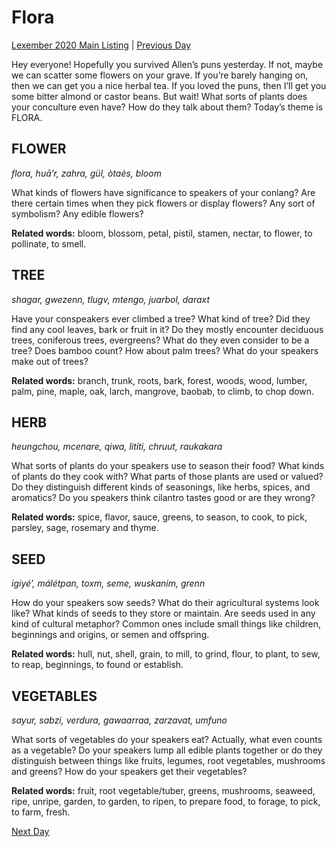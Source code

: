 # Flora
[Lexember 2020 Main Listing](../../toc_lex20) | [Previous Day](02)

Hey everyone! Hopefully you survived Allen’s puns yesterday. If not, maybe we can scatter some flowers on your grave. If you’re barely hanging on, then we can get you a nice herbal tea. If you loved the puns, then I’ll get you some bitter almond or castor beans. But wait! What sorts of plants does your conculture even have? How do they talk about them? Today’s theme is FLORA.

## FLOWER

_flora, huā’r, zahra, gül, òtaès, bloom_

What kinds of flowers have significance to speakers of your conlang? Are there certain times when they pick flowers or display flowers? Any sort of symbolism? Any edible flowers?

**Related words:** bloom, blossom, petal, pistil, stamen, nectar, to flower, to pollinate, to smell.

## TREE

_shagar, gwezenn, tlugv, mtengo, juarbol, daraxt_

Have your conspeakers ever climbed a tree? What kind of tree? Did they find any cool leaves, bark or fruit in it? Do they mostly encounter deciduous trees, coniferous trees, evergreens? What do they even consider to be a tree? Does bamboo count? How about palm trees? What do your speakers make out of trees?

**Related words:** branch, trunk, roots, bark, forest, woods, wood, lumber, palm, pine, maple, oak, larch, mangrove, baobab, to climb, to chop down.

## HERB

_heungchou, mcenare, qiwa, litíti, chruut, raukakara_

What sorts of plants do your speakers use to season their food? What kinds of plants do they cook with? What parts of those plants are used or valued? Do they distinguish different kinds of seasonings, like herbs, spices, and aromatics? Do you speakers think cilantro tastes good or are they wrong?

**Related words:** spice, flavor, sauce, greens, to season, to cook, to pick, parsley, sage, rosemary and thyme.

## SEED

_igiyé’, málétpan, toxm, seme, wuskanim, grenn_

How do your speakers sow seeds? What do their agricultural systems look like? What kinds of seeds to they store or maintain. Are seeds used in any kind of cultural metaphor? Common ones include small things like children, beginnings and origins, or semen and offspring.

**Related words:** hull, nut, shell, grain, to mill, to grind, flour, to plant, to sew, to reap, beginnings, to found or establish.

## VEGETABLES

_sayur, sabzi, verdura, gawaarraa, zarzavat, umfuno_

What sorts of vegetables do your speakers eat? Actually, what even counts as a vegetable? Do your speakers lump all edible plants together or do they distinguish between things like fruits, legumes, root vegetables, mushrooms and greens? How do your speakers get their vegetables?

**Related words:** fruit, root vegetable/tuber, greens, mushrooms, seaweed, ripe, unripe, garden, to garden, to ripen, to prepare food, to forage, to pick, to farm, fresh.

[Next Day](04)
